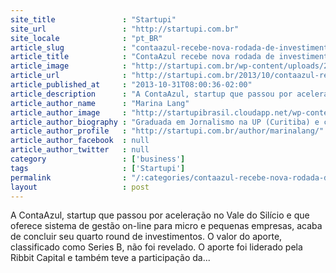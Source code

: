 ```yaml
---
site_title               : "Startupi"
site_url                 : "http://startupi.com.br"
site_locale              : "pt_BR"
article_slug             : "contaazul-recebe-nova-rodada-de-investimentos"
article_title            : "ContaAzul recebe nova rodada de investimentos"
article_image            : "http://startupi.com.br/wp-content/uploads/2013/10/contaazul-681x250.png"
article_url              : "http://startupi.com.br/2013/10/contaazul-recebe-nova-rodada-de-investimentos/"
article_published_at     : "2013-10-31T08:00:36-02:00"
article_description      : "A ContaAzul, startup que passou por aceleração no Vale do Silício e que oferece sistema de gestão on-line para micro e pequenas empresas, acaba de concluir seu quarto round de investimentos. O valor do aporte, classificado como Series B, não foi revelado. O aporte foi liderado pela Ribbit Capital e também teve a participação da..."
article_author_name      : "Marina Lang"
article_author_image     : "http://startupibrasil.cloudapp.net/wp-content/uploads/2014/05/Marina-Lang_avatar_1400819278.jpg"
article_author_biography : "Graduada em Jornalismo na UP (Curitiba) e cursando Mestrado em Humanidades, Direitos e Outras Legitimidades na USP. Trabalhou para o jornal Folha de S.Paulo, o site Gizmodo, a revista Sexy, a Revista da Cultura e a revista da Gol Linhas Aéreas, entre outros. Gosta de assistir a seriados, cozinhar e viajar."
article_author_profile   : "http://startupi.com.br/author/marinalang/"
article_author_facebook  : null
article_author_twitter   : null
category                 : ['business']
tags                     : ['Startupi']
permalink                : "/:categories/contaazul-recebe-nova-rodada-de-investimentos/"
layout                   : post
---
```


A ContaAzul, startup que passou por aceleração no Vale do Silício e que oferece sistema de gestão on-line para micro e pequenas empresas, acaba de concluir seu quarto round de investimentos. O valor do aporte, classificado como Series B, não foi revelado. O aporte foi liderado pela Ribbit Capital e também teve a participação da...
